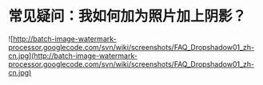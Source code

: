 # 常见疑问：我如何加为照片加上阴影？ #
![http://batch-image-watermark-processor.googlecode.com/svn/wiki/screenshots/FAQ_Dropshadow01_zh-cn.jpg](http://batch-image-watermark-processor.googlecode.com/svn/wiki/screenshots/FAQ_Dropshadow01_zh-cn.jpg)